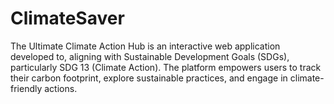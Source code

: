 # ClimateSaver
The Ultimate Climate Action Hub is an interactive web application developed to, aligning with Sustainable Development Goals (SDGs), particularly SDG 13 (Climate Action). The platform empowers users to track their carbon footprint, explore sustainable practices, and engage in climate-friendly actions.
